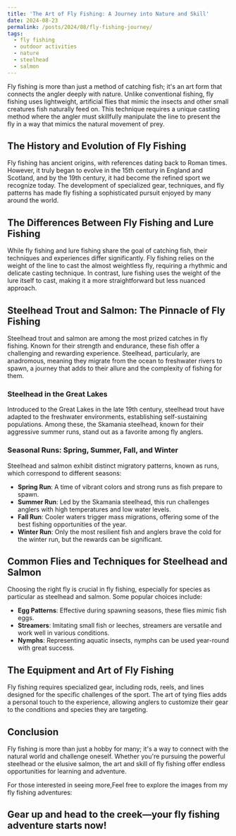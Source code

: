 ```yaml
---
title: 'The Art of Fly Fishing: A Journey into Nature and Skill'
date: 2024-08-23
permalink: /posts/2024/08/fly-fishing-journey/
tags:
  - fly fishing
  - outdoor activities
  - nature
  - steelhead
  - salmon
---
```


Fly fishing is more than just a method of catching fish; it's an art form that connects the angler deeply with nature. Unlike conventional fishing, fly fishing uses lightweight, artificial flies that mimic the insects and other small creatures fish naturally feed on. This technique requires a unique casting method where the angler must skillfully manipulate the line to present the fly in a way that mimics the natural movement of prey.

## The History and Evolution of Fly Fishing

Fly fishing has ancient origins, with references dating back to Roman times. However, it truly began to evolve in the 15th century in England and Scotland, and by the 19th century, it had become the refined sport we recognize today. The development of specialized gear, techniques, and fly patterns has made fly fishing a sophisticated pursuit enjoyed by many around the world.

## The Differences Between Fly Fishing and Lure Fishing

While fly fishing and lure fishing share the goal of catching fish, their techniques and experiences differ significantly. Fly fishing relies on the weight of the line to cast the almost weightless fly, requiring a rhythmic and delicate casting technique. In contrast, lure fishing uses the weight of the lure itself to cast, making it a more straightforward but less nuanced approach.

## Steelhead Trout and Salmon: The Pinnacle of Fly Fishing

Steelhead trout and salmon are among the most prized catches in fly fishing. Known for their strength and endurance, these fish offer a challenging and rewarding experience. Steelhead, particularly, are anadromous, meaning they migrate from the ocean to freshwater rivers to spawn, a journey that adds to their allure and the complexity of fishing for them.

### Steelhead in the Great Lakes

Introduced to the Great Lakes in the late 19th century, steelhead trout have adapted to the freshwater environments, establishing self-sustaining populations. Among these, the Skamania steelhead, known for their aggressive summer runs, stand out as a favorite among fly anglers.

### Seasonal Runs: Spring, Summer, Fall, and Winter

Steelhead and salmon exhibit distinct migratory patterns, known as runs, which correspond to different seasons:
- **Spring Run**: A time of vibrant colors and strong runs as fish prepare to spawn.
- **Summer Run**: Led by the Skamania steelhead, this run challenges anglers with high temperatures and low water levels.
- **Fall Run**: Cooler waters trigger mass migrations, offering some of the best fishing opportunities of the year.
- **Winter Run**: Only the most resilient fish and anglers brave the cold for the winter run, but the rewards can be significant.

## Common Flies and Techniques for Steelhead and Salmon

Choosing the right fly is crucial in fly fishing, especially for species as particular as steelhead and salmon. Some popular choices include:
- **Egg Patterns**: Effective during spawning seasons, these flies mimic fish eggs.
- **Streamers**: Imitating small fish or leeches, streamers are versatile and work well in various conditions.
- **Nymphs**: Representing aquatic insects, nymphs can be used year-round with great success.

## The Equipment and Art of Fly Fishing

Fly fishing requires specialized gear, including rods, reels, and lines designed for the specific challenges of the sport. The art of tying flies adds a personal touch to the experience, allowing anglers to customize their gear to the conditions and species they are targeting.

## Conclusion

Fly fishing is more than just a hobby for many; it's a way to connect with the natural world and challenge oneself. Whether you're pursuing the powerful steelhead or the elusive salmon, the art and skill of fly fishing offer endless opportunities for learning and adventure.

For those interested in seeing more,Feel free to explore the images from my fly fishing adventures:  


Gear up and head to the creek—your fly fishing adventure starts now!
------
